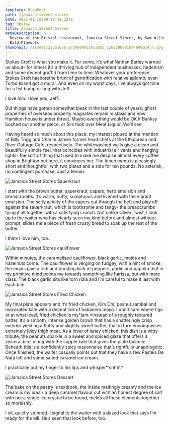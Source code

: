 ```yaml
---
template: BlogPost
path: /jamaica-street-stores
date: 2021-01-19T08:19:18.227Z
tag: Review
title: Jamaica Street Stores
metaDescription: >-
  Review of the Bristol restaurant, Jamaica Street Stores, by Sam Wilson aka
  Bald Flavours
thumbnail: /assets/22351666_1719904821652055_1282288981874049024_n.jpg
---
```

Stokes Croft is what you make it. For some, it’s what Nathan Barley warned us about- for others it’s a thriving hub of independent businesses, hedonism and some decent graffiti from time to time. Whatever your preference, Stokes Croft hasborethe brunt of gentrification with relative aplomb; even Turbo Island got a mural. And even on my worst days, I’ve always got time for a fist bump or hug with Jeff.

I love him. I love you, Jeff.

But things have gotten somewhat bleak in the last couple of years; ghost properties of overseas property magnates remain in stasis and now Hamilton house is under threat. Maybe everything would be OK if Banksy boshed out another piece, or Slix took over Meat Liquor. We’ll see.

Having heard so much about this place, my interest piqued at the mention of Billy Trigg and Charlie James former head chefs at the Ethicurean and River Cottage Cafe, respectively. The whitewashed walls give a clean and beautifully simple feel, that coincides with industrial air vents and hanging lights- the sort of thing that used to make me despise almost every coffee shop in Brighton but here, it convinces me. The lunch menu is pleasingly short and thoughtful, with two plates and a side for ten pounds. No asterisk, no contingent purchase. Just a tenner.

![Jamaica Street Stores Sauerkraut](/assets/JSS-Sauerkraut-1-768x769.jpg "The Sauerkraut.")

I start with the brown butter, sauerkraut, capers, herb emulsion and breadcrumbs. It’s warm, nutty, sumptuous and livened with the vibrant emulsion. The salty acidity of the capers cut through the heft and play off against the sauerkraut, which is toothsome and tangy- the breadcrumbs tying it all together with a satisfying crunch. Not unlike Oliver Twist, I look up to the waiter who has clearly seen my kind before and almost without prompt, slides me a piece of fresh crusty bread to soak up the rest of the butter.

I think I love him, too.



![Jamaica Street Stores cauliflower](/assets/JSS-Cauliflower-1-768x768.jpg "The Cauliflower.")



Within minutes, the caramelised cauliflower, black garlic, mojos and hazelnuts come. The cauliflower is verging on fudgey, with a hint of smoke, the mojos give a rich and bursting kick of peppers, garlic and paprika that in my primitive mind points me towards something like harissa, but with more class. The black garlic sits like torn rizla and I’m careful to make it last with each bite.



![Jamaica Street Stores Fried Chicken](/assets/JSS-Fried-Chicken-1-768x768.jpg "The Fried Chicken.")

My final plate appears and it’s fried chicken, Kim Chi, peanut sambal and macerated kale with a decent lick of habanero mayo. I don’t care where I go or at what level, fried chicken is my*jam.*Instead of a roughly textured batter, it’s a smooth, intense golden brown that has a shatteringly crisp exterior yielding a fluffy and slightly sweet batter, that in turn encompasses extremely juicy thigh meat. As a lover of satay chicken, this dish is a witty tribute; the peanuts sparkle in a sweet and spiced glaze that offers a visceral bite, along with the supple kale that gives the plate balance. Beneath this is a confidently spicy mayonnaise that’s rightfully unapologetic. Once finished, the waiter casually points out that they have a few Pastéis De Nata left and some salted caramel ice cream.

I practically put my finger to his lips and whisper*‘shhh’.*

![Jamaica Street Stores Dessert](/assets/JSS-Dessert-1-768x768.jpg "Dessert.")

The bake on the pastry is textbook, the inside meltingly creamy and the ice cream is my ideal- a deep caramel flavour cut with an honest degree of salt with not a single ice crystal to be found, melds all these elements together so moreishly.

I sit, quietly stunned. I signal to the waiter with a dazed look that says I’m ready for the bill. He’s seen that look before, too.
